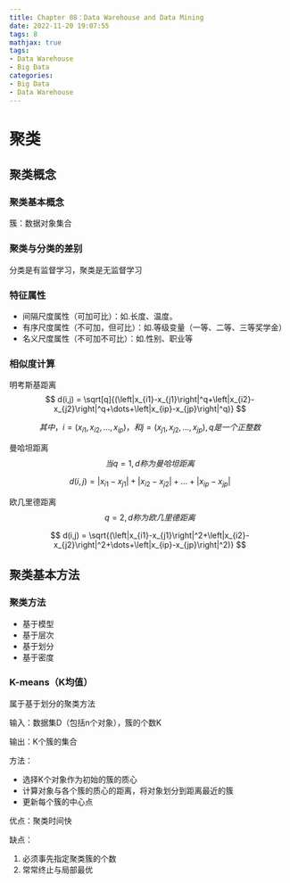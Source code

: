 ```yaml
---
title: Chapter 08：Data Warehouse and Data Mining
date: 2022-11-20 19:07:55
tags: 8
mathjax: true
tags:
- Data Warehouse
- Big Data
categories:
- Big Data
- Data Warehouse
---
```


# 聚类

## 聚类概念

### 聚类基本概念

簇：数据对象集合

### 聚类与分类的差别

分类是有监督学习，聚类是无监督学习

### 特征属性

- 间隔尺度属性（可加可比）：如.长度、温度。
- 有序尺度属性（不可加，但可比）：如.等级变量（一等、二等、三等奖学金）
- 名义尺度属性（不可加不可比）：如.性别、职业等

### 相似度计算

明考斯基距离
$$
d(i,j) = \sqrt[q]{(\left|x_{i1}-x_{j1}\right|^q+\left|x_{i2}-x_{j2}\right|^q+\dots+\left|x_{ip}-x_{jp}\right|^q)}
$$

$$
其中，i=(x_{i1},x_{i2},\dots,x_{ip})，和j=(x_{j1},x_{j2},\dots,x_{jp}),q是一个正整数
$$

曼哈坦距离
$$
当q=1,d称为曼哈坦距离
$$

$$
d(i,j)=\left|x_{i1}-x_{j1}\right|+\left|x_{i2}-x_{j2}\right|+\dots+\left|x_{ip}-x_{jp}\right|
$$

欧几里德距离
$$
q=2,d称为欧几里德距离
$$

$$
d(i,j) = \sqrt{(\left|x_{i1}-x_{j1}\right|^2+\left|x_{i2}-x_{j2}\right|^2+\dots+\left|x_{ip}-x_{jp}\right|^2)}
$$

## 聚类基本方法

### 聚类方法

- 基于模型
- 基于层次
- 基于划分
- 基于密度

### K-means（K均值）

属于基于划分的聚类方法

输入：数据集D（包括n个对象），簇的个数K

输出：K个簇的集合

方法：

- 选择K个对象作为初始的簇的质心
- 计算对象与各个簇的质心的距离，将对象划分到距离最近的簇
- 更新每个簇的中心点

优点：聚类时间快

缺点：

1. 必须事先指定聚类簇的个数
2. 常常终止与局部最优


